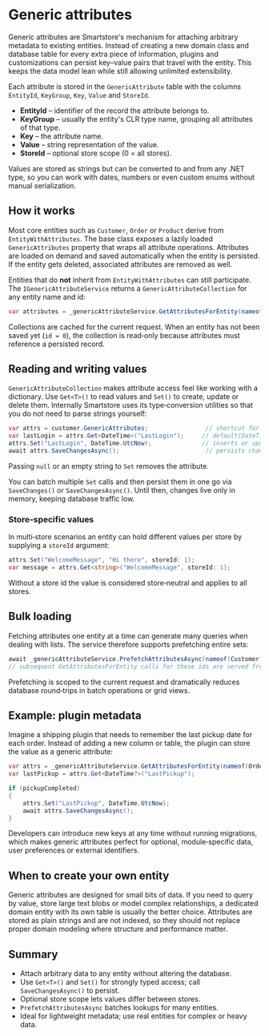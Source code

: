 # Generic attributes

Generic attributes are Smartstore's mechanism for attaching arbitrary metadata to existing entities. Instead of creating a new domain class and database table for every extra piece of information, plugins and customizations can persist key–value pairs that travel with the entity. This keeps the data model lean while still allowing unlimited extensibility.

Each attribute is stored in the `GenericAttribute` table with the columns `EntityId`, `KeyGroup`, `Key`, `Value` and `StoreId`.  
* **EntityId** – identifier of the record the attribute belongs to.  
* **KeyGroup** – usually the entity's CLR type name, grouping all attributes of that type.  
* **Key** – the attribute name.  
* **Value** – string representation of the value.  
* **StoreId** – optional store scope (0 = all stores).

Values are stored as strings but can be converted to and from any .NET type, so you can work with dates, numbers or even custom enums without manual serialization.

## How it works

Most core entities such as `Customer`, `Order` or `Product` derive from `EntityWithAttributes`. The base class exposes a lazily loaded `GenericAttributes` property that wraps all attribute operations. Attributes are loaded on demand and saved automatically when the entity is persisted. If the entity gets deleted, associated attributes are removed as well.

Entities that do **not** inherit from `EntityWithAttributes` can still participate. The `IGenericAttributeService` returns a `GenericAttributeCollection` for any entity name and id:

```csharp
var attributes = _genericAttributeService.GetAttributesForEntity(nameof(Customer), customerId);
```

Collections are cached for the current request. When an entity has not been saved yet (`id = 0`), the collection is read‑only because attributes must reference a persisted record.

## Reading and writing values

`GenericAttributeCollection` makes attribute access feel like working with a dictionary. Use `Get<T>()` to read values and `Set()` to create, update or delete them. Internally Smartstore uses its type‑conversion utilities so that you do not need to parse strings yourself:

```csharp
var attrs = customer.GenericAttributes;                // shortcut for EntityWithAttributes
var lastLogin = attrs.Get<DateTime>("LastLogin");     // default(DateTime) if missing
attrs.Set("LastLogin", DateTime.UtcNow);              // inserts or updates
await attrs.SaveChangesAsync();                        // persists changes
```

Passing `null` or an empty string to `Set` removes the attribute.

You can batch multiple `Set` calls and then persist them in one go via `SaveChanges()` or `SaveChangesAsync()`. Until then, changes live only in memory, keeping database traffic low.

### Store‑specific values

In multi‑store scenarios an entity can hold different values per store by supplying a `storeId` argument:

```csharp
attrs.Set("WelcomeMessage", "Hi there", storeId: 1);
var message = attrs.Get<string>("WelcomeMessage", storeId: 1);
```

Without a store id the value is considered store‑neutral and applies to all stores. 

## Bulk loading

Fetching attributes one entity at a time can generate many queries when dealing with lists. The service therefore supports prefetching entire sets:

```csharp
await _genericAttributeService.PrefetchAttributesAsync(nameof(Customer), customerIds);
// subsequent GetAttributesForEntity calls for these ids are served from memory
```

Prefetching is scoped to the current request and dramatically reduces database round‑trips in batch operations or grid views.

## Example: plugin metadata

Imagine a shipping plugin that needs to remember the last pickup date for each order. Instead of adding a new column or table, the plugin can store the value as a generic attribute:

```csharp
var attrs = _genericAttributeService.GetAttributesForEntity(nameof(Order), order.Id);
var lastPickup = attrs.Get<DateTime?>("LastPickup");

if (pickupCompleted)
{
    attrs.Set("LastPickup", DateTime.UtcNow);
    await attrs.SaveChangesAsync();
}
```

Developers can introduce new keys at any time without running migrations, which makes generic attributes perfect for optional, module‑specific data, user preferences or external identifiers.

## When to create your own entity

Generic attributes are designed for small bits of data. If you need to query by value, store large text blobs or model complex relationships, a dedicated domain entity with its own table is usually the better choice. Attributes are stored as plain strings and are not indexed, so they should not replace proper domain modeling where structure and performance matter.

## Summary

* Attach arbitrary data to any entity without altering the database.
* Use `Get<T>()` and `Set()` for strongly typed access; call `SaveChangesAsync()` to persist.
* Optional store scope lets values differ between stores.
* `PrefetchAttributesAsync` batches lookups for many entities.
* Ideal for lightweight metadata; use real entities for complex or heavy data.